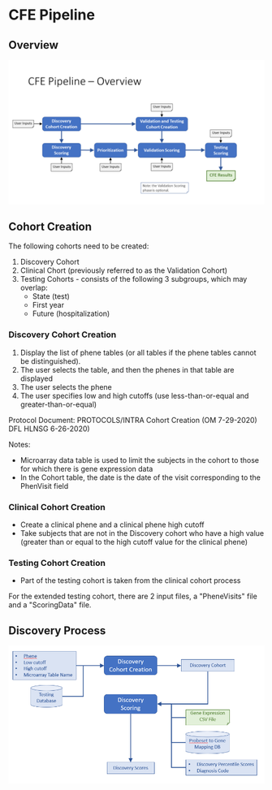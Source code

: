 CFE Pipeline
================

Overview
-----------------------

![CFE Pipeline](cfe-pipeline-overview.png)


Cohort Creation
-----------------------------------

The following cohorts need to be created:

1. Discovery Cohort
2. Clinical Chort (previously referred to as the Validation Cohort)
3. Testing Cohorts - consists of the following 3 subgroups, which may overlap:
    * State (test)
    * First year
    * Future (hospitalization)

### Discovery Cohort Creation

1. Display the list of phene tables (or all tables if the phene tables cannot be distinguished).
2. The user selects the table, and then the phenes in that table are displayed
3. The user selects the phene
4. The user specifies low and high cutoffs (use less-than-or-equal and greater-than-or-equal)


Protocol Document: PROTOCOLS/INTRA Cohort Creation (OM 7-29-2020) DFL HLNSG 6-26-2020)

Notes:
* Microarray data table is used to limit the subjects in the cohort to those for which there is gene expression data
* In the Cohort table, the date is the date of the visit corresponding to the PhenVisit field


### Clinical Cohort Creation

* Create a clinical phene and a clinical phene high cutoff
* Take subjects that are not in the Discovery cohort who have a high value (greater than or equal to the high
    cutoff value for the clinical phene)

### Testing Cohort Creation

* Part of the testing cohort is taken from the clinical cohort process

For the extended testing cohort, there are 2 input files, a "PheneVisits" file and a "ScoringData" file.


Discovery Process
-------------------------------


![Discovery Process](Discovery.png)
